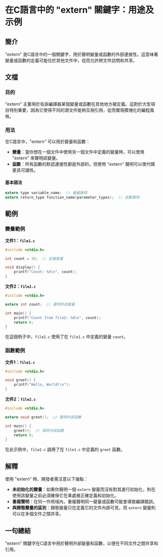 <!--
Meta Description: # 在C語言中的 "extern" 關鍵字：用途及示例 ## 簡介 "extern" 是C語言中的一個關鍵字，用於聲明變量或函數的外部連接性。這意味著變量或函數的定義可能位於其他文件中，從而允許跨文件訪問和共享。 ## 文檔 ### 目的 "extern" 主要用於告訴編譯器某個變量或函數在其他地方...
Meta Keywords: extern, count, file2, file1, include
-->

# 在C語言中的 "extern" 關鍵字：用途及示例

## 簡介
"extern" 是C語言中的一個關鍵字，用於聲明變量或函數的外部連接性。這意味著變量或函數的定義可能位於其他文件中，從而允許跨文件訪問和共享。

## 文檔
### 目的
"extern" 主要用於告訴編譯器某個變量或函數在其他地方被定義。這對於大型項目特別重要，因為它使得不同的源文件能夠互相引用，從而實現模塊化的編程風格。

### 用法
在C語言中，"extern" 可以用於變量和函數：
- **變量**：當你想在一個文件中使用另一個文件中定義的變量時，可以使用 "extern" 來聲明該變量。
- **函數**：所有函數的默認連接性都是外部的，但使用 "extern" 聲明可以使代碼更具可讀性。

#### 基本語法
```c
extern type variable_name;  // 變量聲明
extern return_type function_name(parameter_types);  // 函數聲明
```

## 範例
### 變量範例
**文件1：`file1.c`**
```c
#include <stdio.h>

int count = 10;  // 定義變量

void display() {
    printf("Count: %d\n", count);
}
```

**文件2：`file2.c`**
```c
#include <stdio.h>

extern int count;  // 聲明外部變量

int main() {
    printf("Count from file2: %d\n", count);
    return 0;
}
```

在這個例子中，`file2.c` 使用了在 `file1.c` 中定義的變量 `count`。

### 函數範例
**文件1：`file1.c`**
```c
#include <stdio.h>

void greet() {
    printf("Hello, World!\n");
}
```

**文件2：`file2.c`**
```c
#include <stdio.h>

extern void greet();  // 聲明外部函數

int main() {
    greet();  // 調用外部函數
    return 0;
}
```

在此示例中，`file2.c` 調用了在 `file1.c` 中定義的 `greet` 函數。

## 解釋
使用 "extern" 時，開發者需注意以下幾點：
- **未初始化的變量**：如果你聲明一個 `extern` 變量而沒有對其進行初始化，則在使用該變量之前必須確保它在某處被正確定義和初始化。
- **重複聲明**：在同一作用域內，重複聲明同一變量或函數可能會導致編譯錯誤。
- **與靜態變量的區別**：靜態變量只在定義它的文件內部可見，而 `extern` 變量則可以在多個文件之間共享。

## 一句總結
"extern" 關鍵字在C語言中用於聲明外部變量和函數，以便在不同文件之間共享和引用。
